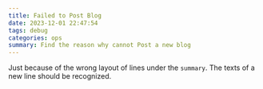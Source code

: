 ```yaml
---
title: Failed to Post Blog
date: 2023-12-01 22:47:54
tags: debug
categories: ops
summary: Find the reason why cannot Post a new blog
---
```


Just because of the wrong layout of lines under the `summary`. 
The texts of a new line should be recognized.